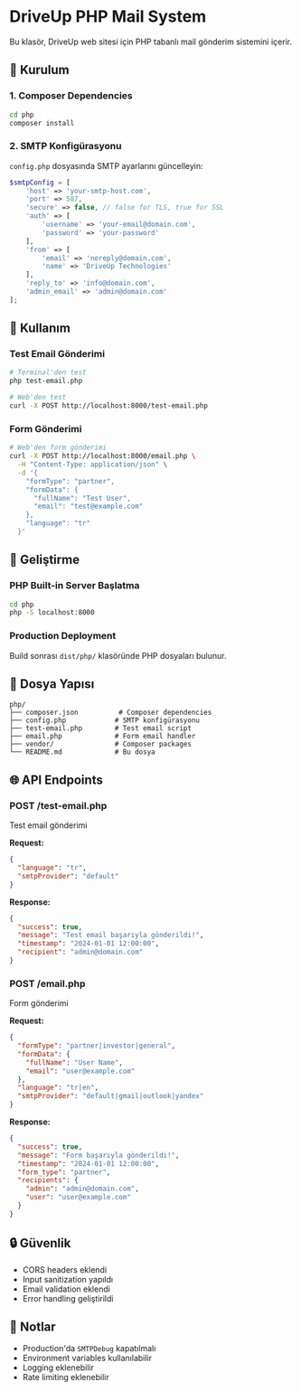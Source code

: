 # DriveUp PHP Mail System

Bu klasör, DriveUp web sitesi için PHP tabanlı mail gönderim sistemini içerir.

## 🚀 Kurulum

### 1. Composer Dependencies
```bash
cd php
composer install
```

### 2. SMTP Konfigürasyonu
`config.php` dosyasında SMTP ayarlarını güncelleyin:

```php
$smtpConfig = [
    'host' => 'your-smtp-host.com',
    'port' => 587,
    'secure' => false, // false for TLS, true for SSL
    'auth' => [
        'username' => 'your-email@domain.com',
        'password' => 'your-password'
    ],
    'from' => [
        'email' => 'noreply@domain.com',
        'name' => 'DriveUp Technologies'
    ],
    'reply_to' => 'info@domain.com',
    'admin_email' => 'admin@domain.com'
];
```

## 📧 Kullanım

### Test Email Gönderimi
```bash
# Terminal'den test
php test-email.php

# Web'den test
curl -X POST http://localhost:8000/test-email.php
```

### Form Gönderimi
```bash
# Web'den form gönderimi
curl -X POST http://localhost:8000/email.php \
  -H "Content-Type: application/json" \
  -d '{
    "formType": "partner",
    "formData": {
      "fullName": "Test User",
      "email": "test@example.com"
    },
    "language": "tr"
  }'
```

## 🔧 Geliştirme

### PHP Built-in Server Başlatma
```bash
cd php
php -S localhost:8000
```

### Production Deployment
Build sonrası `dist/php/` klasöründe PHP dosyaları bulunur.

## 📁 Dosya Yapısı

```
php/
├── composer.json          # Composer dependencies
├── config.php            # SMTP konfigürasyonu
├── test-email.php        # Test email script
├── email.php             # Form email handler
├── vendor/               # Composer packages
└── README.md             # Bu dosya
```

## 🌐 API Endpoints

### POST /test-email.php
Test email gönderimi

**Request:**
```json
{
  "language": "tr",
  "smtpProvider": "default"
}
```

**Response:**
```json
{
  "success": true,
  "message": "Test email başarıyla gönderildi!",
  "timestamp": "2024-01-01 12:00:00",
  "recipient": "admin@domain.com"
}
```

### POST /email.php
Form gönderimi

**Request:**
```json
{
  "formType": "partner|investor|general",
  "formData": {
    "fullName": "User Name",
    "email": "user@example.com"
  },
  "language": "tr|en",
  "smtpProvider": "default|gmail|outlook|yandex"
}
```

**Response:**
```json
{
  "success": true,
  "message": "Form başarıyla gönderildi!",
  "timestamp": "2024-01-01 12:00:00",
  "form_type": "partner",
  "recipients": {
    "admin": "admin@domain.com",
    "user": "user@example.com"
  }
}
```

## 🔒 Güvenlik

- CORS headers eklendi
- Input sanitization yapıldı
- Email validation eklendi
- Error handling geliştirildi

## 📝 Notlar

- Production'da `SMTPDebug` kapatılmalı
- Environment variables kullanılabilir
- Logging eklenebilir
- Rate limiting eklenebilir
